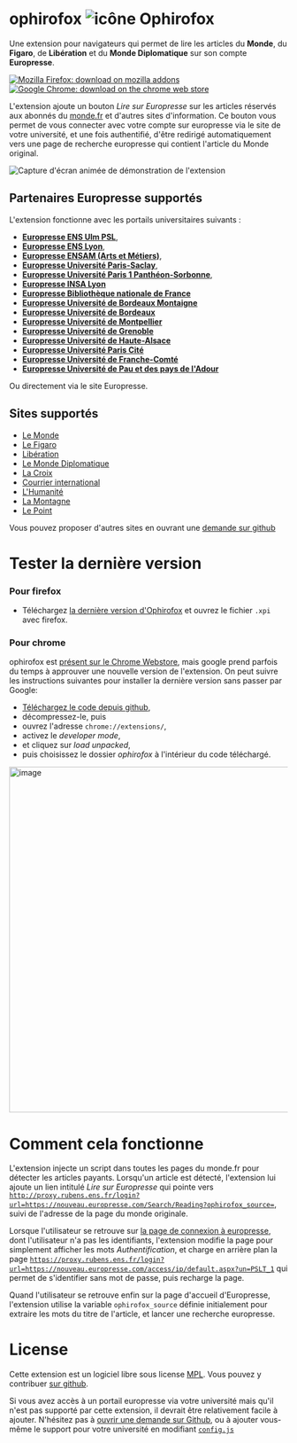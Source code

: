 # ophirofox ![icône Ophirofox](https://raw.githubusercontent.com/lovasoa/ophirofox/master/ophirofox/icons/48.png)

Une extension pour navigateurs qui permet de lire les articles du **Monde**, du **Figaro**, de **Libération** et du **Monde Diplomatique** sur son compte **Europresse**.

[![Mozilla Firefox: download on mozilla addons](https://user-images.githubusercontent.com/552629/82738693-f4900f80-9d39-11ea-816c-1bddb73b6967.png)](https://github.com/lovasoa/ophirofox/releases/latest/download/ophirofox.xpi)
[![Google Chrome: download on the chrome web store](https://user-images.githubusercontent.com/552629/104166652-661ceb00-53fb-11eb-91c1-2db0718db66f.png)](https://chrome.google.com/webstore/detail/ophirofox/mmmjkgckgcpankonbgbianpnfenbhodf)


L'extension ajoute un bouton *Lire sur Europresse* sur les articles réservés aux abonnés du [monde.fr](https://www.lemonde.fr/) et d'autres sites d'information.
Ce bouton vous permet de vous connecter avec votre compte sur europresse via le site de votre université, et une fois authentifié,
d'être redirigé automatiquement vers une page de recherche europresse qui contient l'article du Monde original.

![Capture d'écran animée de démonstration de l'extension](https://user-images.githubusercontent.com/552629/93182919-98168d00-f73a-11ea-9518-175847fdc677.gif)


## Partenaires Europresse supportés

L'extension fonctionne avec les portails universitaires suivants :
 - [**Europresse ENS Ulm PSL**](http://proxy.rubens.ens.fr/login?url=https://nouveau.europresse.com/access/ip/default.aspx?un=PSLT_1),
 - [**Europresse ENS Lyon**](https://acces.bibliotheque-diderot.fr/login?url=https://nouveau.europresse.com/access/ip/default.aspx?un=ENSLYONT_1),
 - [**Europresse ENSAM (Arts et Métiers)**](http://rp1.ensam.eu/login?url=https://nouveau.europresse.com/access/ip/default.aspx?un=AML),
 - [**Europresse Université Paris-Saclay**](https://ezproxy.universite-paris-saclay.fr/login?url=http://nouveau.europresse.com/access/ip/default.aspx?un=U031535T_9),
 - [**Europresse Université Paris 1 Panthéon-Sorbonne**](http://ezpaarse.univ-paris1.fr/login?url=https://nouveau.europresse.com/access/ip/default.aspx?un=SORBONNET_1),
 - [**Europresse INSA Lyon**](https://docelec.insa-lyon.fr/login?url=https://nouveau.europresse.com/access/ip/default.aspx?un=INSAT_3)
 - [**Europresse Bibliothèque nationale de France**](https://bnf.idm.oclc.org/login?url=https://nouveau.europresse.com/access/ip/default.aspx?un=bnf)
 - [**Europresse Université de Bordeaux Montaigne**](https://www.ezproxy.u-bordeaux-montaigne.fr/login?url=https://nouveau.europresse.com/access/ip/default.aspx?un=UNIVMONTAIGNET_1)
 - [**Europresse Université de Bordeaux**](https://docelec.u-bordeaux.fr/login?url=https://nouveau.europresse.com/access/ip/default.aspx?un=UNIVBORDEAUXT_1)
 - [**Europresse Université de Montpellier**](https://ezpum.scdi-montpellier.fr/login?url=https://nouveau.europresse.com/access/ip/default.aspx?un=MontpellierT_1)
 - [**Europresse Université de Grenoble**](https://sid2nomade-2.grenet.fr/login?url=https://nouveau.europresse.com/access/ip/default.aspx?un=grenobleT_1)
 - [**Europresse Université de Haute-Alsace**](https://scd-proxy.uha.fr/login?url=http://nouveau.europresse.com/access/ip/default.aspx?un=ALSACET_1)
 - [**Europresse Université Paris Cité**](https://ezproxy.u-paris.fr/login?url=https://nouveau.europresse.com/access/ip/default.aspx?un=UNIVPARIS)
 - [**Europresse Université de Franche-Comté**](http://scd1.univ-fcomte.fr/login?url=https://nouveau.europresse.com/access/ip/default.aspx?un=FCOMTET_1)
 - [**Europresse Université de Pau et des pays de l'Adour**](https://nouveau-europresse-com.rproxy.univ-pau.fr/access/ip/default.aspx?un=uppaT_2)

 Ou directement via le site Europresse.

## Sites supportés
  - [Le Monde](https://www.lemonde.fr/)
  - [Le Figaro](https://www.lefigaro.fr/)
  - [Libération](https://www.liberation.fr/)
  - [Le Monde Diplomatique](https://www.www.monde-diplomatique.fr)
  - [La Croix](https://www.la-croix.com)
  - [Courrier international](https://www.courrierinternational.com)
  - [L'Humanité](https://www.humanite.fr)
  - [La Montagne](https://www.lamontagne.fr)
  - [Le Point](https://www.lepoint.fr)

Vous pouvez proposer d'autres sites en ouvrant une [demande sur github](https://github.com/lovasoa/ophirofox/issues)

# Tester la dernière version

### Pour firefox

 - Téléchargez [la dernière version d'Ophirofox](https://github.com/lovasoa/ophirofox/releases/latest) et ouvrez le fichier `.xpi` avec firefox.

### Pour chrome

ophirofox est [présent sur le Chrome Webstore](https://chrome.google.com/webstore/detail/ophirofox/mmmjkgckgcpankonbgbianpnfenbhodf), mais google prend parfois du temps à approuver une nouvelle version de l'extension. On peut suivre les instructions suivantes pour installer la dernière version sans passer par Google:

 - [Téléchargez le code depuis github](https://github.com/lovasoa/ophirofox/archive/master.zip),
 - décompressez-le, puis
 - ouvrez l'adresse `chrome://extensions/`,
 - activez le *developer mode*,
 - et cliquez sur *load unpacked*,
 - puis choisissez le dossier *ophirofox* à l'intérieur du code téléchargé.

<img width="624" alt="image" src="https://user-images.githubusercontent.com/552629/94343918-dbff7100-001b-11eb-86e4-df66e15bc6f6.png">

# Comment cela fonctionne

L'extension injecte un script dans toutes les pages du monde.fr pour détecter les articles payants.
Lorsqu'un article est détecté, l'extension lui ajoute un lien intitulé *Lire sur Europresse* qui pointe vers
[`http://proxy.rubens.ens.fr/login?url=https://nouveau.europresse.com/Search/Reading?ophirofox_source=`](http://proxy.rubens.ens.fr/login?url=https://nouveau.europresse.com/Search/Reading?ophirofox_source=),
suivi de l'adresse de la page du monde originale.

Lorsque l'utilisateur se retrouve sur [la page de connexion à europresse](https://nouveau-europresse-com.proxy.rubens.ens.fr/Login/), dont l'utilisateur n'a pas les identifiants,
l'extension modifie la page pour simplement afficher les mots *Authentification*, et charge en arrière plan la page [`https://proxy.rubens.ens.fr/login?url=https://nouveau.europresse.com/access/ip/default.aspx?un=PSLT_1`](https://proxy.rubens.ens.fr/login?url=https://nouveau.europresse.com/access/ip/default.aspx?un=PSLT_1) qui permet de s'identifier sans mot de passe, puis recharge la page.

Quand l'utilisateur se retrouve enfin sur la page d'accueil d'Europresse, l'extension utilise la variable `ophirofox_source` définie initialement pour extraire les mots du titre de l'article,
et lancer une recherche europresse.

# License

Cette extension est un logiciel libre sous license [MPL](https://github.com/lovasoa/ophirofox/blob/master/LICENSE).
Vous pouvez y contribuer [sur github](https://github.com/lovasoa/ophirofox).

Si vous avez accès à un portail europresse via votre université mais qu'il n'est pas supporté par cette extension,
il devrait être relativement facile à ajouter.
N'hésitez pas à [ouvrir une demande sur Github](https://github.com/lovasoa/ophirofox/issues/new),
ou à ajouter vous-même le support pour votre université en modifiant [`config.js`](./ophirofox/content_scripts/config.js) 
